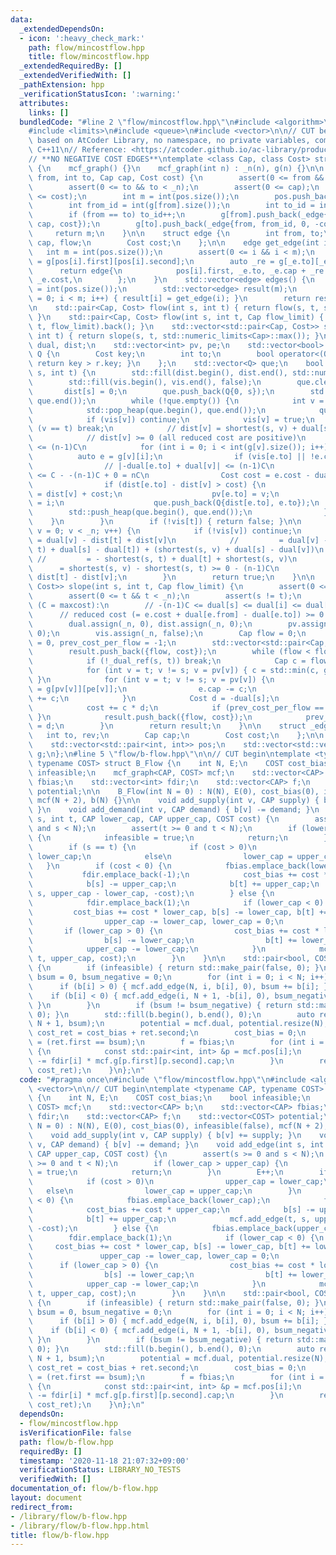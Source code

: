 ```yaml
---
data:
  _extendedDependsOn:
  - icon: ':heavy_check_mark:'
    path: flow/mincostflow.hpp
    title: flow/mincostflow.hpp
  _extendedRequiredBy: []
  _extendedVerifiedWith: []
  _pathExtension: hpp
  _verificationStatusIcon: ':warning:'
  attributes:
    links: []
  bundledCode: "#line 2 \"flow/mincostflow.hpp\"\n#include <algorithm>\n#include <cassert>\n\
    #include <limits>\n#include <queue>\n#include <vector>\n\n// CUT begin\n// MinCostFlow\
    \ based on AtCoder Library, no namespace, no private variables, compatible with\
    \ C++11\n// Reference: <https://atcoder.github.io/ac-library/production/document_ja/mincostflow.html>\n\
    // **NO NEGATIVE COST EDGES**\ntemplate <class Cap, class Cost> struct mcf_graph\
    \ {\n    mcf_graph() {}\n    mcf_graph(int n) : _n(n), g(n) {}\n\n    int add_edge(int\
    \ from, int to, Cap cap, Cost cost) {\n        assert(0 <= from && from < _n);\n\
    \        assert(0 <= to && to < _n);\n        assert(0 <= cap);\n        assert(0\
    \ <= cost);\n        int m = int(pos.size());\n        pos.push_back({from, int(g[from].size())});\n\
    \        int from_id = int(g[from].size());\n        int to_id = int(g[to].size());\n\
    \        if (from == to) to_id++;\n        g[from].push_back(_edge{to, to_id,\
    \ cap, cost});\n        g[to].push_back(_edge{from, from_id, 0, -cost});\n   \
    \     return m;\n    }\n\n    struct edge {\n        int from, to;\n        Cap\
    \ cap, flow;\n        Cost cost;\n    };\n\n    edge get_edge(int i) {\n     \
    \   int m = int(pos.size());\n        assert(0 <= i && i < m);\n        auto _e\
    \ = g[pos[i].first][pos[i].second];\n        auto _re = g[_e.to][_e.rev];\n  \
    \      return edge{\n            pos[i].first, _e.to, _e.cap + _re.cap, _re.cap,\
    \ _e.cost,\n        };\n    }\n    std::vector<edge> edges() {\n        int m\
    \ = int(pos.size());\n        std::vector<edge> result(m);\n        for (int i\
    \ = 0; i < m; i++) { result[i] = get_edge(i); }\n        return result;\n    }\n\
    \n    std::pair<Cap, Cost> flow(int s, int t) { return flow(s, t, std::numeric_limits<Cap>::max());\
    \ }\n    std::pair<Cap, Cost> flow(int s, int t, Cap flow_limit) { return slope(s,\
    \ t, flow_limit).back(); }\n    std::vector<std::pair<Cap, Cost>> slope(int s,\
    \ int t) { return slope(s, t, std::numeric_limits<Cap>::max()); }\n\n    std::vector<Cost>\
    \ dual, dist;\n    std::vector<int> pv, pe;\n    std::vector<bool> vis;\n    struct\
    \ Q {\n        Cost key;\n        int to;\n        bool operator<(Q r) const {\
    \ return key > r.key; }\n    };\n    std::vector<Q> que;\n    bool _dual_ref(int\
    \ s, int t) {\n        std::fill(dist.begin(), dist.end(), std::numeric_limits<Cost>::max());\n\
    \        std::fill(vis.begin(), vis.end(), false);\n        que.clear();\n\n \
    \       dist[s] = 0;\n        que.push_back(Q{0, s});\n        std::push_heap(que.begin(),\
    \ que.end());\n        while (!que.empty()) {\n            int v = que.front().to;\n\
    \            std::pop_heap(que.begin(), que.end());\n            que.pop_back();\n\
    \            if (vis[v]) continue;\n            vis[v] = true;\n            if\
    \ (v == t) break;\n            // dist[v] = shortest(s, v) + dual[s] - dual[v]\n\
    \            // dist[v] >= 0 (all reduced cost are positive)\n            // dist[v]\
    \ <= (n-1)C\n            for (int i = 0; i < int(g[v].size()); i++) {\n      \
    \          auto e = g[v][i];\n                if (vis[e.to] || !e.cap) continue;\n\
    \                // |-dual[e.to] + dual[v]| <= (n-1)C\n                // cost\
    \ <= C - -(n-1)C + 0 = nC\n                Cost cost = e.cost - dual[e.to] + dual[v];\n\
    \                if (dist[e.to] - dist[v] > cost) {\n                    dist[e.to]\
    \ = dist[v] + cost;\n                    pv[e.to] = v;\n                    pe[e.to]\
    \ = i;\n                    que.push_back(Q{dist[e.to], e.to});\n            \
    \        std::push_heap(que.begin(), que.end());\n                }\n        \
    \    }\n        }\n        if (!vis[t]) { return false; }\n\n        for (int\
    \ v = 0; v < _n; v++) {\n            if (!vis[v]) continue;\n            // dual[v]\
    \ = dual[v] - dist[t] + dist[v]\n            //         = dual[v] - (shortest(s,\
    \ t) + dual[s] - dual[t]) + (shortest(s, v) + dual[s] - dual[v])\n           \
    \ //         = - shortest(s, t) + dual[t] + shortest(s, v)\n            //   \
    \      = shortest(s, v) - shortest(s, t) >= 0 - (n-1)C\n            dual[v] -=\
    \ dist[t] - dist[v];\n        }\n        return true;\n    }\n\n    std::vector<std::pair<Cap,\
    \ Cost>> slope(int s, int t, Cap flow_limit) {\n        assert(0 <= s && s < _n);\n\
    \        assert(0 <= t && t < _n);\n        assert(s != t);\n        // variants\
    \ (C = maxcost):\n        // -(n-1)C <= dual[s] <= dual[i] <= dual[t] = 0\n  \
    \      // reduced cost (= e.cost + dual[e.from] - dual[e.to]) >= 0 for all edge\n\
    \        dual.assign(_n, 0), dist.assign(_n, 0);\n        pv.assign(_n, 0), pe.assign(_n,\
    \ 0);\n        vis.assign(_n, false);\n        Cap flow = 0;\n        Cost cost\
    \ = 0, prev_cost_per_flow = -1;\n        std::vector<std::pair<Cap, Cost>> result;\n\
    \        result.push_back({flow, cost});\n        while (flow < flow_limit) {\n\
    \            if (!_dual_ref(s, t)) break;\n            Cap c = flow_limit - flow;\n\
    \            for (int v = t; v != s; v = pv[v]) { c = std::min(c, g[pv[v]][pe[v]].cap);\
    \ }\n            for (int v = t; v != s; v = pv[v]) {\n                auto& e\
    \ = g[pv[v]][pe[v]];\n                e.cap -= c;\n                g[v][e.rev].cap\
    \ += c;\n            }\n            Cost d = -dual[s];\n            flow += c;\n\
    \            cost += c * d;\n            if (prev_cost_per_flow == d) { result.pop_back();\
    \ }\n            result.push_back({flow, cost});\n            prev_cost_per_flow\
    \ = d;\n        }\n        return result;\n    }\n\n    struct _edge {\n     \
    \   int to, rev;\n        Cap cap;\n        Cost cost;\n    };\n\n    int _n;\n\
    \    std::vector<std::pair<int, int>> pos;\n    std::vector<std::vector<_edge>>\
    \ g;\n};\n#line 5 \"flow/b-flow.hpp\"\n\n// CUT begin\ntemplate <typename CAP,\
    \ typename COST> struct B_Flow {\n    int N, E;\n    COST cost_bias;\n    bool\
    \ infeasible;\n    mcf_graph<CAP, COST> mcf;\n    std::vector<CAP> b;\n    std::vector<CAP>\
    \ fbias;\n    std::vector<int> fdir;\n    std::vector<CAP> f;\n    std::vector<COST>\
    \ potential;\n\n    B_Flow(int N = 0) : N(N), E(0), cost_bias(0), infeasible(false),\
    \ mcf(N + 2), b(N) {}\n\n    void add_supply(int v, CAP supply) { b[v] += supply;\
    \ }\n    void add_demand(int v, CAP demand) { b[v] -= demand; }\n    void add_edge(int\
    \ s, int t, CAP lower_cap, CAP upper_cap, COST cost) {\n        assert(s >= 0\
    \ and s < N);\n        assert(t >= 0 and t < N);\n        if (lower_cap > upper_cap)\
    \ {\n            infeasible = true;\n            return;\n        }\n        E++;\n\
    \        if (s == t) {\n            if (cost > 0)\n                upper_cap =\
    \ lower_cap;\n            else\n                lower_cap = upper_cap;\n     \
    \   }\n        if (cost < 0) {\n            fbias.emplace_back(lower_cap);\n \
    \           fdir.emplace_back(-1);\n            cost_bias += cost * upper_cap;\n\
    \            b[s] -= upper_cap;\n            b[t] += upper_cap;\n            mcf.add_edge(t,\
    \ s, upper_cap - lower_cap, -cost);\n        } else {\n            fbias.emplace_back(upper_cap);\n\
    \            fdir.emplace_back(1);\n            if (lower_cap < 0) {\n       \
    \         cost_bias += cost * lower_cap, b[s] -= lower_cap, b[t] += lower_cap;\n\
    \                upper_cap -= lower_cap, lower_cap = 0;\n            }\n     \
    \       if (lower_cap > 0) {\n                cost_bias += cost * lower_cap;\n\
    \                b[s] -= lower_cap;\n                b[t] += lower_cap;\n    \
    \            upper_cap -= lower_cap;\n            }\n            mcf.add_edge(s,\
    \ t, upper_cap, cost);\n        }\n    }\n\n    std::pair<bool, COST> solve()\
    \ {\n        if (infeasible) { return std::make_pair(false, 0); }\n        CAP\
    \ bsum = 0, bsum_negative = 0;\n        for (int i = 0; i < N; i++) {\n      \
    \      if (b[i] > 0) { mcf.add_edge(N, i, b[i], 0), bsum += b[i]; }\n        \
    \    if (b[i] < 0) { mcf.add_edge(i, N + 1, -b[i], 0), bsum_negative -= b[i];\
    \ }\n        }\n        if (bsum != bsum_negative) { return std::make_pair(false,\
    \ 0); }\n        std::fill(b.begin(), b.end(), 0);\n        auto ret = mcf.flow(N,\
    \ N + 1, bsum);\n        potential = mcf.dual, potential.resize(N);\n        COST\
    \ cost_ret = cost_bias + ret.second;\n        cost_bias = 0;\n        bool succeeded\
    \ = (ret.first == bsum);\n        f = fbias;\n        for (int i = 0; i < E; i++)\
    \ {\n            const std::pair<int, int> &p = mcf.pos[i];\n            f[i]\
    \ -= fdir[i] * mcf.g[p.first][p.second].cap;\n        }\n        return std::make_pair(succeeded,\
    \ cost_ret);\n    }\n};\n"
  code: "#pragma once\n#include \"flow/mincostflow.hpp\"\n#include <algorithm>\n#include\
    \ <vector>\n\n// CUT begin\ntemplate <typename CAP, typename COST> struct B_Flow\
    \ {\n    int N, E;\n    COST cost_bias;\n    bool infeasible;\n    mcf_graph<CAP,\
    \ COST> mcf;\n    std::vector<CAP> b;\n    std::vector<CAP> fbias;\n    std::vector<int>\
    \ fdir;\n    std::vector<CAP> f;\n    std::vector<COST> potential;\n\n    B_Flow(int\
    \ N = 0) : N(N), E(0), cost_bias(0), infeasible(false), mcf(N + 2), b(N) {}\n\n\
    \    void add_supply(int v, CAP supply) { b[v] += supply; }\n    void add_demand(int\
    \ v, CAP demand) { b[v] -= demand; }\n    void add_edge(int s, int t, CAP lower_cap,\
    \ CAP upper_cap, COST cost) {\n        assert(s >= 0 and s < N);\n        assert(t\
    \ >= 0 and t < N);\n        if (lower_cap > upper_cap) {\n            infeasible\
    \ = true;\n            return;\n        }\n        E++;\n        if (s == t) {\n\
    \            if (cost > 0)\n                upper_cap = lower_cap;\n         \
    \   else\n                lower_cap = upper_cap;\n        }\n        if (cost\
    \ < 0) {\n            fbias.emplace_back(lower_cap);\n            fdir.emplace_back(-1);\n\
    \            cost_bias += cost * upper_cap;\n            b[s] -= upper_cap;\n\
    \            b[t] += upper_cap;\n            mcf.add_edge(t, s, upper_cap - lower_cap,\
    \ -cost);\n        } else {\n            fbias.emplace_back(upper_cap);\n    \
    \        fdir.emplace_back(1);\n            if (lower_cap < 0) {\n           \
    \     cost_bias += cost * lower_cap, b[s] -= lower_cap, b[t] += lower_cap;\n \
    \               upper_cap -= lower_cap, lower_cap = 0;\n            }\n      \
    \      if (lower_cap > 0) {\n                cost_bias += cost * lower_cap;\n\
    \                b[s] -= lower_cap;\n                b[t] += lower_cap;\n    \
    \            upper_cap -= lower_cap;\n            }\n            mcf.add_edge(s,\
    \ t, upper_cap, cost);\n        }\n    }\n\n    std::pair<bool, COST> solve()\
    \ {\n        if (infeasible) { return std::make_pair(false, 0); }\n        CAP\
    \ bsum = 0, bsum_negative = 0;\n        for (int i = 0; i < N; i++) {\n      \
    \      if (b[i] > 0) { mcf.add_edge(N, i, b[i], 0), bsum += b[i]; }\n        \
    \    if (b[i] < 0) { mcf.add_edge(i, N + 1, -b[i], 0), bsum_negative -= b[i];\
    \ }\n        }\n        if (bsum != bsum_negative) { return std::make_pair(false,\
    \ 0); }\n        std::fill(b.begin(), b.end(), 0);\n        auto ret = mcf.flow(N,\
    \ N + 1, bsum);\n        potential = mcf.dual, potential.resize(N);\n        COST\
    \ cost_ret = cost_bias + ret.second;\n        cost_bias = 0;\n        bool succeeded\
    \ = (ret.first == bsum);\n        f = fbias;\n        for (int i = 0; i < E; i++)\
    \ {\n            const std::pair<int, int> &p = mcf.pos[i];\n            f[i]\
    \ -= fdir[i] * mcf.g[p.first][p.second].cap;\n        }\n        return std::make_pair(succeeded,\
    \ cost_ret);\n    }\n};\n"
  dependsOn:
  - flow/mincostflow.hpp
  isVerificationFile: false
  path: flow/b-flow.hpp
  requiredBy: []
  timestamp: '2020-11-18 21:07:32+09:00'
  verificationStatus: LIBRARY_NO_TESTS
  verifiedWith: []
documentation_of: flow/b-flow.hpp
layout: document
redirect_from:
- /library/flow/b-flow.hpp
- /library/flow/b-flow.hpp.html
title: flow/b-flow.hpp
---
```

